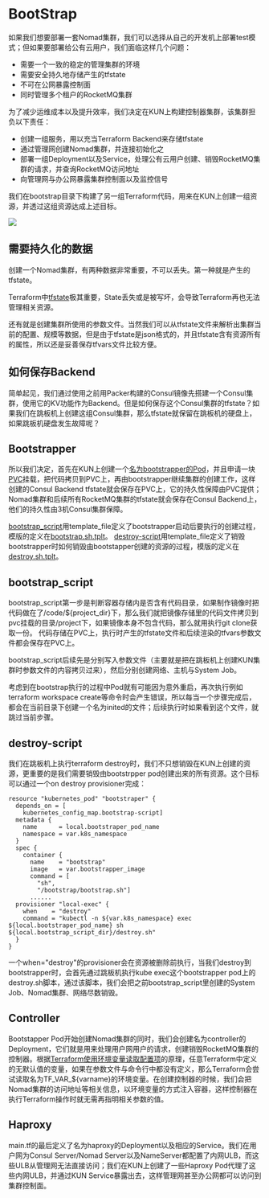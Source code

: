 # BootStrap

如果我们想要部署一套Nomad集群，我们可以选择从自己的开发机上部署test模式；但如果要部署给公有云用户，我们面临这样几个问题：
* 需要一个一致的稳定的管理集群的环境
* 需要安全持久地存储产生的tfstate
* 不可在公网暴露控制面
* 同时管理多个租户的RocketMQ集群

为了减少运维成本以及提升效率，我们决定在KUN上构建控制器集群，该集群担负以下责任：
* 创建一组服务，用以充当Terraform Backend来存储tfstate
* 通过管理网创建Nomad集群，并连接初始化之
* 部署一组Deployment以及Service，处理公有云用户创建、销毁RocketMQ集群的请求，并查询RocketMQ访问地址
* 向管理网与办公网暴露集群控制面以及监控信号

我们在bootstrap目录下构建了另一组Terraform代码，用来在KUN上创建一组资源，并透过这组资源达成上述目标。

![](http://hashicorpfile.cn-bj.ufileos.com/backend%20%26%26%20kun.jpg)

## 需要持久化的数据
创建一个Nomad集群，有两种数据非常重要，不可以丢失。第一种就是产生的tfstate。

Terraform中[tfstate](https://www.terraform.io/docs/state/index.html)极其重要，State丢失或是被写坏，会导致Terraform再也无法管理相关资源。

还有就是创建集群所使用的参数文件。当然我们可以从tfstate文件来解析出集群当前的配置、规模等数据，但是由于tfstate是json格式的，并且tfstate含有资源所有的属性，所以还是妥善保存tfvars文件比较方便。

## 如何保存Backend

简单起见，我们通过使用之前用Packer构建的Consul镜像先搭建一个Consul集群，使用它的KV功能作为Backend。但是如何保存这个Consul集群的tfstate？如果我们在跳板机上创建这组Consul集群，那么tfstate就保留在跳板机的硬盘上，如果跳板机硬盘发生故障呢？

## Bootstrapper

所以我们决定，首先在KUN上创建一个[名为bootstrapper的Pod](main.tf#L139-L221)，并且申请一块[PVC](main.tf#L117-L133)挂载，把代码拷贝到PVC上，再由bootstrapper继续集群的创建工作，这样创建的Consul Backend tfstate就会保存在PVC上，它的持久性保障由PVC提供；Nomad集群和后续所有RocketMQ集群的tfstate就会保存在Consul Backend上，他们的持久性由3机Consul集群保障。

[bootstrap_script](main.tf#L26-L97)用template_file定义了bootstrapper启动后要执行的创建过程，模版的定义在[bootstrap.sh.tplt](bootstrap.sh.tplt)。
[destroy-script](main.tf#L99-L104)用template_file定义了销毁bootstrapper时如何销毁由bootstapper创建的资源的过程，模版的定义在[destroy.sh.tplt](destroy.sh.tplt)。

## bootstrap_script
bootstrap_script第一步是判断容器存储内是否含有代码目录，如果制作镜像时把代码做在了/code/${project_dir}下，那么我们就把镜像存储里的代码文件拷贝到pvc挂载的目录/project下，如果镜像本身不包含代码，那么就用执行git clone获取一份。
代码存储在PVC上，执行时产生的tfstate文件和后续渲染的tfvars参数文件都会保存在PVC上。

bootstrap_script后续先是分别写入参数文件（主要就是把在跳板机上创建KUN集群时参数文件的内容拷贝过来），然后分别创建网络、主机与System Job。

考虑到在bootstrap执行的过程中Pod就有可能因为意外重启，再次执行例如terraform workspace create等命令时会产生错误，所以每当一个步骤完成后，都会在当前目录下创建一个名为inited的文件；后续执行时如果看到这个文件，就跳过当前步骤。

## destroy-script
我们在跳板机上执行terraform destroy时，我们不只想销毁在KUN上创建的资源，更重要的是我们需要销毁由bootstrpper pod创建出来的所有资源。这个目标可以通过一个on destroy provisioner完成：
```hcl
resource "kubernetes_pod" "bootstraper" {
  depends_on = [
    kubernetes_config_map.bootstrap-script]
  metadata {
    name      = local.bootstraper_pod_name
    namespace = var.k8s_namespace
  }
  spec {
    container {
      name    = "bootstrap"
      image   = var.bootstrapper_image
      command = [
        "sh",
        "/bootstrap/bootstrap.sh"]
      ......
  provisioner "local-exec" {
    when    = "destroy"
    command = "kubectl -n ${var.k8s_namespace} exec ${local.bootstraper_pod_name} sh ${local.bootstrap_script_dir}/destroy.sh"
  }
}
```
一个when="destroy"的provisioner会在资源被删除前执行，当我们destroy到bootstrapper时，会首先通过跳板机执行kube exec这个bootstrapper pod上的destroy.sh脚本，通过该脚本，我们会把之前bootstrap_script里创建的System Job、Nomad集群、网络尽数销毁。

## Controller

Bootstapper Pod开始创建Nomad集群的同时，我们会创建名为controller的Deployment，它们就是用来处理用户网用户的请求，创建销毁RocketMQ集群的控制器。根据[Terraform使用环境变量读取配置项](https://www.terraform.io/docs/commands/environment-variables.html#tf_var_name)的原理，任意Terraform中定义的无默认值的变量，如果在参数文件与命令行中都没有定义，那么Terraform会尝试读取名为TF_VAR_${varname}的环境变量。在创建控制器的时候，我们会把Nomad集群的访问地址等相关信息，以环境变量的方式注入容器，这样控制器在执行Terraform操作时就无需再指明相关参数的值。

## Haproxy

main.tf的最后定义了名为haproxy的Deployment以及相应的Service。我们在用户网为Consul Server/Nomad Server以及NameServer都配置了内网ULB，而这些ULB从管理网无法直接访问；我们在KUN上创建了一些Haproxy Pod代理了这些内网ULB，并通过KUN Service暴露出去，这样管理网甚至办公网都可以访问到集群控制面。
